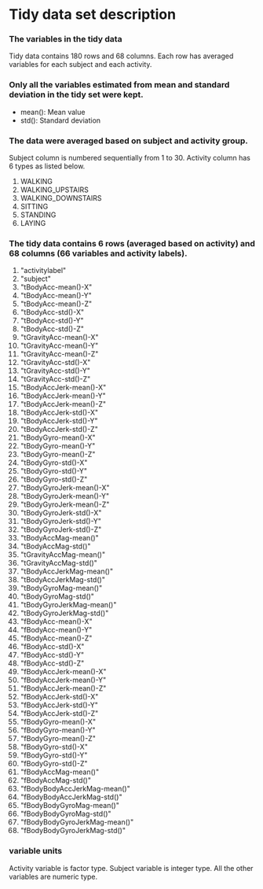 # Tidy data set description

 ### The variables in the tidy data
 Tidy data contains 180 rows and 68 columns. Each row has averaged variables for each subject and each activity.
 
 ### Only all the variables estimated from mean and standard deviation in the tidy set were kept.
 
 * mean(): Mean value
 * std(): Standard deviation
 
 ### The data were averaged based on subject and activity group.
 
 Subject column is numbered sequentially from 1 to 30.
 Activity column has 6 types as listed below.
 1. WALKING
 2. WALKING_UPSTAIRS
 3. WALKING_DOWNSTAIRS
 4. SITTING
 5. STANDING
 6. LAYING
 
 ### The tidy data contains 6 rows (averaged based on activity) and 68 columns (66 variables and activity labels).
 1. "activitylabel"
 2. "subject"
 3. "tBodyAcc-mean()-X"          
 4. "tBodyAcc-mean()-Y"
 5. "tBodyAcc-mean()-Z"
 6. "tBodyAcc-std()-X"           
 7. "tBodyAcc-std()-Y" 
 8. "tBodyAcc-std()-Z"
 9. "tGravityAcc-mean()-X"
 10. "tGravityAcc-mean()-Y"
 11. "tGravityAcc-mean()-Z"
 12. "tGravityAcc-std()-X"        
 13. "tGravityAcc-std()-Y"
 14. "tGravityAcc-std()-Z"
 15. "tBodyAccJerk-mean()-X"      
 16. "tBodyAccJerk-mean()-Y"
 17. "tBodyAccJerk-mean()-Z"
 18. "tBodyAccJerk-std()-X"       
 19. "tBodyAccJerk-std()-Y"
 20. "tBodyAccJerk-std()-Z"
 21. "tBodyGyro-mean()-X"         
 22. "tBodyGyro-mean()-Y"
 23. "tBodyGyro-mean()-Z"
 24. "tBodyGyro-std()-X"          
 25. "tBodyGyro-std()-Y" 
 26. "tBodyGyro-std()-Z" 
 27. "tBodyGyroJerk-mean()-X"     
 28. "tBodyGyroJerk-mean()-Y"
 29. "tBodyGyroJerk-mean()-Z"
 30. "tBodyGyroJerk-std()-X"      
 31. "tBodyGyroJerk-std()-Y"
 32. "tBodyGyroJerk-std()-Z"
 33. "tBodyAccMag-mean()"         
 34. "tBodyAccMag-std()"
 35. "tGravityAccMag-mean()"
 36. "tGravityAccMag-std()"       
 37. "tBodyAccJerkMag-mean()"
 38. "tBodyAccJerkMag-std()"
 39. "tBodyGyroMag-mean()"        
 40. "tBodyGyroMag-std()"
 41. "tBodyGyroJerkMag-mean()"
 42. "tBodyGyroJerkMag-std()"     
 43. "fBodyAcc-mean()-X"
 44. "fBodyAcc-mean()-Y"
 45. "fBodyAcc-mean()-Z"          
 46. "fBodyAcc-std()-X"
 47. "fBodyAcc-std()-Y"
 48. "fBodyAcc-std()-Z"           
 49. "fBodyAccJerk-mean()-X"
 50. "fBodyAccJerk-mean()-Y"
 51. "fBodyAccJerk-mean()-Z"      
 52. "fBodyAccJerk-std()-X"
 53. "fBodyAccJerk-std()-Y"
 54. "fBodyAccJerk-std()-Z"       
 55. "fBodyGyro-mean()-X"  
 56. "fBodyGyro-mean()-Y"
 57. "fBodyGyro-mean()-Z"         
 58. "fBodyGyro-std()-X"
 59. "fBodyGyro-std()-Y"   
 60. "fBodyGyro-std()-Z"          
 61. "fBodyAccMag-mean()"
 62. "fBodyAccMag-std()"   
 63. "fBodyBodyAccJerkMag-mean()" 
 64. "fBodyBodyAccJerkMag-std()"
 65. "fBodyBodyGyroMag-mean()" 
 66. "fBodyBodyGyroMag-std()"     
 67. "fBodyBodyGyroJerkMag-mean()" 
 68. "fBodyBodyGyroJerkMag-std()"
 
 ### variable units
 Activity variable is factor type.
 Subject variable is integer type.
 All the other variables are numeric type.

